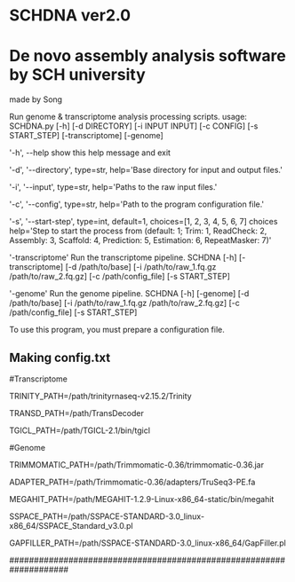 # SCHDNA ver2.0
# De novo assembly analysis software by SCH university


made by Song




Run genome & transcriptome analysis processing scripts. usage: SCHDNA.py [-h] [-d DIRECTORY] [-i INPUT INPUT] [-c CONFIG] [-s START_STEP] [-transcriptome] [-genome]

'-h', --help            show this help message and exit
  
'-d', '--directory', type=str, help='Base directory for input and output files.'

'-i', '--input', type=str, help='Paths to the raw input files.'

'-c', '--config', type=str, help='Path to the program configuration file.'

'-s', '--start-step', type=int, default=1, choices=[1, 2, 3, 4, 5, 6, 7]
choices help='Step to start the process from (default: 1; Trim: 1, ReadCheck: 2, Assembly: 3, Scaffold: 4, Prediction: 5, Estimation: 6, RepeatMasker: 7)'


'-transcriptome'        Run the transcriptome pipeline. SCHDNA [-h] [-transcriptome] [-d /path/to/base] [-i /path/to/raw_1.fq.gz /path/to/raw_2.fq.gz] [-c /path/config_file] [-s START_STEP]

'-genome'               Run the genome pipeline. SCHDNA [-h] [-genome] [-d /path/to/base] [-i /path/to/raw_1.fq.gz /path/to/raw_2.fq.gz] [-c /path/config_file] [-s START_STEP]

To use this program, you must prepare a configuration file.





## Making config.txt

#Transcriptome

TRINITY_PATH=/path/trinityrnaseq-v2.15.2/Trinity

TRANSD_PATH=/path/TransDecoder

TGICL_PATH=/path/TGICL-2.1/bin/tgicl


#Genome

TRIMMOMATIC_PATH=/path/Trimmomatic-0.36/trimmomatic-0.36.jar

ADAPTER_PATH=/path/Trimmomatic-0.36/adapters/TruSeq3-PE.fa

MEGAHIT_PATH=/path/MEGAHIT-1.2.9-Linux-x86_64-static/bin/megahit

SSPACE_PATH=/path/SSPACE-STANDARD-3.0_linux-x86_64/SSPACE_Standard_v3.0.pl

GAPFILLER_PATH=/path/SSPACE-STANDARD-3.0_linux-x86_64/GapFiller.pl



####################################################################

